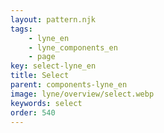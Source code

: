 ```yaml
---
layout: pattern.njk
tags: 
    - lyne_en
    - lyne_components_en
    - page
key: select-lyne_en
title: Select
parent: components-lyne_en
image: lyne/overview/select.webp
keywords: select
order: 540
---
```


